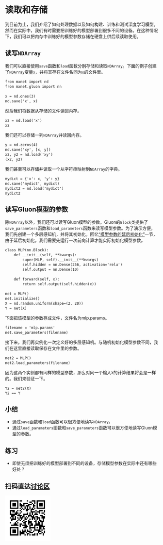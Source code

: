 # 读取和存储

到目前为止，我们介绍了如何处理数据以及如何构建、训练和测试深度学习模型。然而在实际中，我们有时需要把训练好的模型部署到很多不同的设备。在这种情况下，我们可以把内存中训练好的模型参数存储在硬盘上供后续读取使用。


## 读写`NDArray`

我们可以直接使用`save`函数和`load`函数分别存储和读取`NDArray`。下面的例子创建了`NDArray`变量`x`，并将其存在文件名同为`x`的文件里。

```{.python .input}
from mxnet import nd
from mxnet.gluon import nn

x = nd.ones(3)
nd.save('x', x)
```

然后我们将数据从存储的文件读回内存。

```{.python .input}
x2 = nd.load('x')
x2
```

我们还可以存储一列`NDArray`并读回内存。

```{.python .input  n=2}
y = nd.zeros(4)
nd.save('xy', [x, y])
x2, y2 = nd.load('xy')
(x2, y2)
```

我们甚至可以存储并读取一个从字符串映射到`NDArray`的字典。

```{.python .input  n=4}
mydict = {'x': x, 'y': y}
nd.save('mydict', mydict)
mydict2 = nd.load('mydict')
mydict2
```

## 读写Gluon模型的参数

除`NDArray`以外，我们还可以读写Gluon模型的参数。Gluon的`Block`类提供了`save_parameters`函数和`load_parameters`函数来读写模型参数。为了演示方便，我们先创建一个多层感知机，并将其初始化。回忆[“模型参数的延后初始化”](deferred-init.md)一节，由于延后初始化，我们需要先运行一次前向计算才能实际初始化模型参数。

```{.python .input  n=6}
class MLP(nn.Block):
    def __init__(self, **kwargs):
        super(MLP, self).__init__(**kwargs)
        self.hidden = nn.Dense(256, activation='relu')
        self.output = nn.Dense(10)

    def forward(self, x):
        return self.output(self.hidden(x))

net = MLP()
net.initialize()
X = nd.random.uniform(shape=(2, 20))
Y = net(X)
```

下面把该模型的参数存成文件，文件名为mlp.params。

```{.python .input}
filename = 'mlp.params'
net.save_parameters(filename)
```

接下来，我们再实例化一次定义好的多层感知机。与随机初始化模型参数不同，我们在这里直接读取保存在文件里的参数。

```{.python .input  n=8}
net2 = MLP()
net2.load_parameters(filename)
```

因为这两个实例都有同样的模型参数，那么对同一个输入`X`的计算结果将会是一样的。我们来验证一下。

```{.python .input}
Y2 = net2(X)
Y2 == Y
```

## 小结

* 通过`save`函数和`load`函数可以很方便地读写`NDArray`。
* 通过`load_parameters`函数和`save_parameters`函数可以很方便地读写Gluon模型的参数。

## 练习

* 即使无须把训练好的模型部署到不同的设备，存储模型参数在实际中还有哪些好处？

## 扫码直达[讨论区](https://discuss.gluon.ai/t/topic/1255)

![](../img/qr_read-write.svg)
